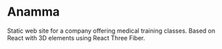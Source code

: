 # Anamma
Static web site for a company offering medical training classes.
Based on React with 3D elements using React Three Fiber.
